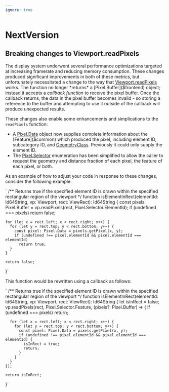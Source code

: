 ```yaml
---
ignore: true
---
```

# NextVersion

## Breaking changes to Viewport.readPixels

The display system underwent several performance optimizations targeted at increasing framerate and reducing memory consumption. These changes produced significant improvements in both of these metrics, but unfortunately necessitated a change to the way that [Viewport.readPixels]($frontend) works. The function no longer *returns* a [Pixel.Buffer]($frontend) object; instead it accepts a *callback function* to receive the pixel buffer. Once the callback returns, the data in the pixel buffer becomes invalid - so storing a reference to the buffer and attempting to use it outside of the callback will produce unexpected results.

These changes also enable some enhancements and simplications to the `readPixels` function:

* A [Pixel.Data]($frontend) object now supplies complete information about the [Feature]($common) which produced the pixel, including element ID, subcategory ID, and [GeometryClass]($frontend). Previously it could only supply the element ID.
* The [Pixel.Selector]($frontend) enumeration has been simplified to allow the caller to request the geometry and distance fraction of each pixel, the feature of each pixel, or both.

As an example of how to adjust your code in response to these changes, consider the following example:

`
  /** Returns true if the specified element ID is drawn within the specified rectangular region of the viewport */
  function isElementInRect(elementId: Id64String, vp: Viewport, rect: ViewRect): Id64String {
    const pixels: Pixel.Buffer = vp.readPixels(rect, Pixel.Selector.ElementId);
    if (undefined === pixels)
      return false;

    for (let x = rect.left; x < rect.right; x++) {
      for (let y = rect.top; y < rect.bottom; y++) {
        const pixel: Pixel.Data = pixels.getPixel(x, y);
        if (undefined !== pixel.elementId && pixel.elementId === elementId)
          return true;
      }
    }

    return false;
  }`

This function would be rewritten using a callback as follows:

`
  /** Returns true if the specified element ID is drawn within the specified rectangular region of the viewport */
  function isElementInRect(elementId: Id64String, vp: Viewport, rect: ViewRect): Id64String {
    let isInRect = false;
    vp.readPixels(rect, Pixel.Selector.Feature, (pixels?: Pixel.Buffer) => {
      if (undefined === pixels)
        return;

      for (let x = rect.left; x < rect.right; x++) {
        for (let y = rect.top; y < rect.bottom; y++) {
          const pixel: Pixel.Data = pixels.getPixel(x, y);
          if (undefined !== pixel.elementId && pixel.elementId === elementId) {
            isInRect = true;
            return;
          }
        }
      }
    });

    return isInRect;
  }`
